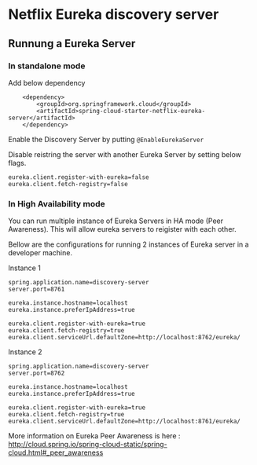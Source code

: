 # Netflix Eureka discovery server

## Runnung a Eureka Server

### In standalone mode

Add below dependency
     
        <dependency>
			<groupId>org.springframework.cloud</groupId>
			<artifactId>spring-cloud-starter-netflix-eureka-server</artifactId>
		</dependency>


Enable the Discovery Server by putting `@EnableEurekaServer`

Disable reistring the server with another Eureka Server by setting below flags.


    eureka.client.register-with-eureka=false
    eureka.client.fetch-registry=false

### In High Availability mode

You can run multiple instance of Eureka Servers in HA mode (Peer Awareness). This will allow eureka servers to reigister with each other.

Bellow are the configurations for running 2 instances of Eureka server in a developer machine.

Instance 1


    spring.application.name=discovery-server
    server.port=8761

    eureka.instance.hostname=localhost
    eureka.instance.preferIpAddress=true

    eureka.client.register-with-eureka=true
    eureka.client.fetch-registry=true
    eureka.client.serviceUrl.defaultZone=http://localhost:8762/eureka/

Instance 2


    spring.application.name=discovery-server
    server.port=8762

    eureka.instance.hostname=localhost
    eureka.instance.preferIpAddress=true

    eureka.client.register-with-eureka=true
    eureka.client.fetch-registry=true
    eureka.client.serviceUrl.defaultZone=http://localhost:8761/eureka/

More information on Eureka Peer Awareness is here : http://cloud.spring.io/spring-cloud-static/spring-cloud.html#_peer_awareness